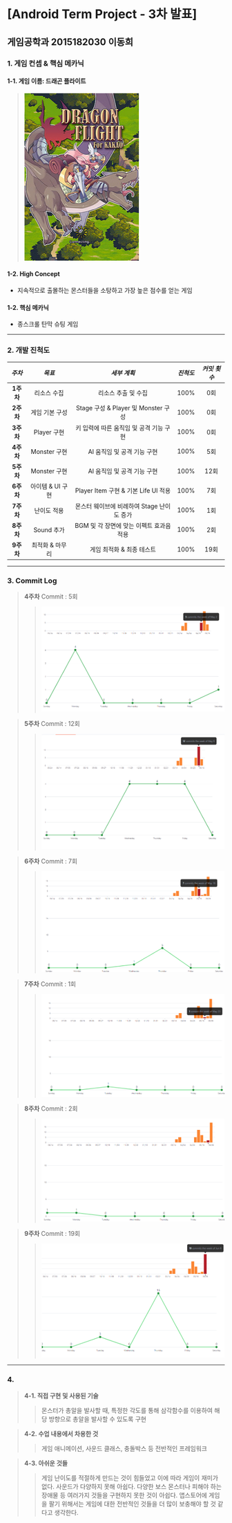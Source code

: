 [Android Term Project - 3차 발표] 
=======================
게임공학과 2015182030 이동희
-------------------------------------------------------------
### 1. 게임 컨셉 & 핵심 메카닉
#### 1-1. 게임 이름: 드래곤 플라이트
> ![Alt text](/Image/name.PNG)
#### 1-2. High Concept
* 지속적으로 출몰하는 몬스터들을 소탕하고 가장 높은 점수를 얻는 게임

#### 1-2. 핵심 메카닉
* 종스크롤 탄막 슈팅 게임
---------------------------------------------------------------------------
### 2. 개발 진척도
|*주차*|*목표*|*세부 계획*|*진척도*|*커밋 횟수*|
|:--:|:------:|:------:|:------:|:------:|
|**1주차**|리소스 수집|리소스 추출 및 수집|100%|0회|
|**2주차**|게임 기본 구성|Stage 구성 & Player 및 Monster 구성|100%|0회|
|**3주차**|Player 구현|키 입력에 따른 움직임 및 공격 기능 구현|100%|0회|
|**4주차**|Monster 구현|AI 움직임 및 공격 기능 구현|100%|5회|
|**5주차**|Monster 구현|AI 움직임 및 공격 기능 구현|100%|12회|
|**6주차**|아이템 & UI 구현|Player Item 구현 & 기본 Life UI 적용|100%|7회|
|**7주차**|난이도 적용|몬스터 웨이브에 비례하여 Stage 난이도 증가|100%|1회|
|**8주차**|Sound 추가|BGM 및 각 장면에 맞는 이펙트 효과음 적용|100%|2회|
|**9주차**|최적화 & 마무리|게임 최적화 & 최종 테스트|100%|19회|
---------------------------------------------------------------------------
### 3. Commit Log
> **4주차** Commit : 5회
> > ![Alt text](/Image/4w.PNG)

> **5주차** Commit : 12회
> > ![Alt text](/Image/5w.PNG)

> **6주차** Commit : 7회
> > ![Alt text](/Image/6w.PNG)

> **7주차** Commit : 1회
> > ![Alt text](/Image/7w.PNG)

> **8주차** Commit : 2회
> > ![Alt text](/Image/8w.PNG)

> **9주차** Commit : 19회
> > ![Alt text](/Image/9w.PNG)
---------------------------------------------------------------------------
### 4. 
> **4-1. 직접 구현 및 사용된 기술**
> > 몬스터가 총알을 발사할 때, 특정한 각도를 통해 삼각함수를 이용하여 해당 방향으로 총알을 발사할 수 있도록 구현

> **4-2. 수업 내용에서 차용한 것**
> > 게임 애니메이션, 사운드 클래스, 충돌박스 등 전반적인 프레임워크

> **4-3. 아쉬운 것들**
> > 게임 난이도를 적절하게 만드는 것이 힘들었고 이에 따라 게임이 재미가 없다.
> > 사운드가 다양하지 못해 아쉽다.
> > 다양한 보스 몬스터나 피해야 하는 장애물 등 여러가지 것들을 구현하지 못한 것이 아쉽다.
> > 앱스토어에 게임을 팔기 위해서는 게임에 대한 전반적인 것들을 더 많이 보충해야 할 것 같다고 생각한다.

